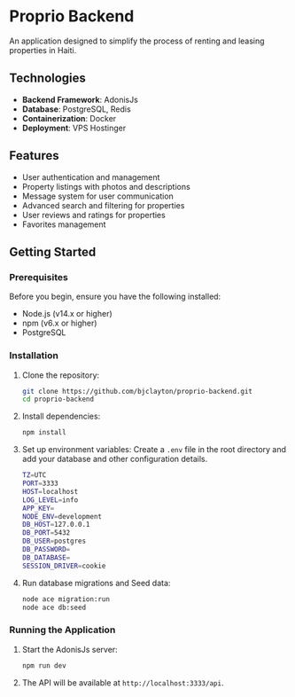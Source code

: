 # Proprio Backend

An application designed to simplify the process of renting and leasing properties in Haiti.

## Technologies
- **Backend Framework**: AdonisJs
- **Database**: PostgreSQL, Redis
- **Containerization**: Docker
- **Deployment**: VPS Hostinger

## Features
- User authentication and management
- Property listings with photos and descriptions
- Message system for user communication
- Advanced search and filtering for properties
- User reviews and ratings for properties
- Favorites management

## Getting Started

### Prerequisites
Before you begin, ensure you have the following installed:
- Node.js (v14.x or higher)
- npm (v6.x or higher)
- PostgreSQL

### Installation
1. Clone the repository:
   ```bash
   git clone https://github.com/bjclayton/proprio-backend.git
   cd proprio-backend
   ```

2. Install dependencies:
   ```bash
   npm install
   ```

3. Set up environment variables:
   Create a `.env` file in the root directory and add your database and other configuration details.
   ```bash
   TZ=UTC
   PORT=3333
   HOST=localhost
   LOG_LEVEL=info
   APP_KEY=
   NODE_ENV=development
   DB_HOST=127.0.0.1
   DB_PORT=5432
   DB_USER=postgres
   DB_PASSWORD=
   DB_DATABASE=
   SESSION_DRIVER=cookie
   ```

4. Run database migrations and Seed data:
   ```bash
   node ace migration:run
   node ace db:seed
   ```

### Running the Application
1. Start the AdonisJs server:
   ```bash
   npm run dev
   ```

2. The API will be available at `http://localhost:3333/api`.
